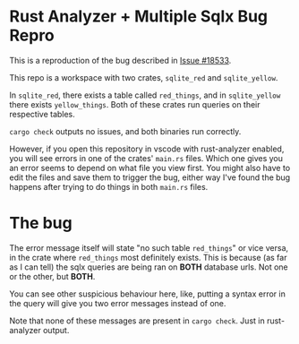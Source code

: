 # Rust Analyzer + Multiple Sqlx Bug Repro

This is a reproduction of the bug described in [Issue #18533](https://github.com/rust-lang/rust-analyzer/issues/18533).

This repo is a workspace with two crates, `sqlite_red` and `sqlite_yellow`.

In `sqlite_red`, there exists a table called `red_things`, and in `sqlite_yellow` there exists `yellow_things`. Both of these crates run queries on their respective tables.

`cargo check` outputs no issues, and both binaries run correctly.

However, if you open this repository in vscode with rust-analyzer enabled, you will see
errors in one of the crates' `main.rs` files. Which one gives you an error seems to depend
on what file you view first. You might also have to edit the files and save them to
trigger the bug, either way I've found the bug happens after trying to do things in
both `main.rs` files.

# The bug

The error message itself will state "no such table `red_things`" or vice versa, in the crate
where `red_things` most definitely exists. This is because (as far as I can tell) the sqlx
queries are being ran on **BOTH** database urls. Not one or the other, but **BOTH**.

You can see other suspicious behaviour here, like, putting a syntax error in the query will give you two error messages instead of one.

Note that none of these messages are present in `cargo check`. Just in rust-analyzer output.
